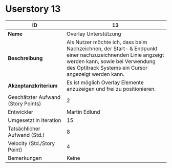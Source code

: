 ﻿# Userstory 13 
 
|**ID**|13|  
|-|-|
|**Name**|Overlay Unterstützung|
|**Beschreibung**|Als Nutzer möchte ich, dass beim Nachzeichnen, der Start- & Endpunkt einer nachzuzeichnenden Linie angzeigt werden kann, sowie bei Verwendung des Optitrack Systems ein Cursor angezeigt werden kann.|
|**Akzeptanzkriterium**|Es ist möglich Overlay Elemente anzuzeigen und frei zu positionieren.|
|Geschätzter Aufwand (Story Points)|2|
|Entwickler|Martin Edlund|
|Umgesetzt in Iteration|15|
|Tatsächlicher Aufwand (Std.)|8|
|Velocity (Std./Story Point)|4|
|Bemerkungen|Keine|
